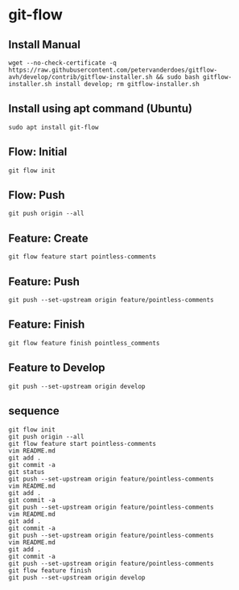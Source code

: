 # git-flow
## Install Manual
```console
wget --no-check-certificate -q https://raw.githubusercontent.com/petervanderdoes/gitflow-avh/develop/contrib/gitflow-installer.sh && sudo bash gitflow-installer.sh install develop; rm gitflow-installer.sh
```

## Install using apt command (Ubuntu)
```console
sudo apt install git-flow
```

## Flow: Initial
```console
git flow init
```

## Flow: Push
```console
git push origin --all
```

## Feature: Create
```console
git flow feature start pointless-comments
```

## Feature: Push
```console
git push --set-upstream origin feature/pointless-comments
```

## Feature: Finish
```console
git flow feature finish pointless_comments
```

## Feature to Develop
```console
git push --set-upstream origin develop
```

## sequence
```console
git flow init
git push origin --all
git flow feature start pointless-comments
vim README.md
git add .
git commit -a
git status
git push --set-upstream origin feature/pointless-comments
vim README.md
git add .
git commit -a
git push --set-upstream origin feature/pointless-comments
vim README.md
git add .
git commit -a
git push --set-upstream origin feature/pointless-comments
vim README.md
git add .
git commit -a
git push --set-upstream origin feature/pointless-comments
git flow feature finish
git push --set-upstream origin develop
```

